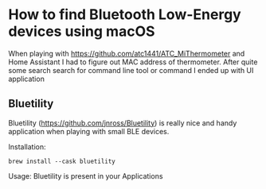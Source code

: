 # How to find Bluetooth Low-Energy devices using macOS

When playing with https://github.com/atc1441/ATC_MiThermometer and Home Assistant I had to figure out MAC address of thermometer.
After quite some search search for command line tool or command I ended up with UI application

## Bluetility
Bluetility (https://github.com/jnross/Bluetility) is really nice and handy application when playing with small BLE devices.

Installation:
```
brew install --cask bluetility
```

Usage: Bluetility is present in your Applications
